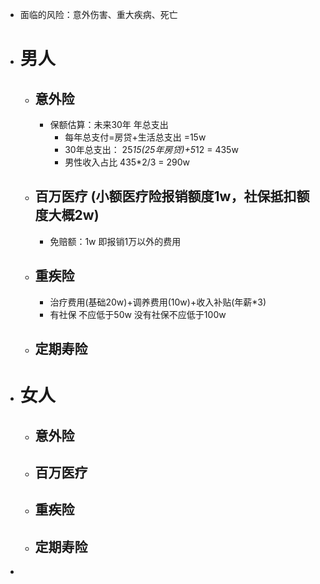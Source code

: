 - 面临的风险：意外伤害、重大疾病、死亡
- # 男人
	- ## 意外险
		- 保额估算：未来30年 年总支出
			- 每年总支付=房贷+生活总支出  =15w
			- 30年总支出： 25*15(25年房贷)+5*12 = 435w
			- 男性收入占比 435*2/3 = 290w
	- ## 百万医疗  (小额医疗险报销额度1w，社保抵扣额度大概2w)
		- 免赔额：1w  即报销1万以外的费用
	- ## 重疾险
		- 治疗费用(基础20w)+调养费用(10w)+收入补贴(年薪*3)
		- 有社保 不应低于50w  没有社保不应低于100w
	- ## 定期寿险
- # 女人
	- ## 意外险
	- ## 百万医疗
	- ## 重疾险
	- ## 定期寿险
-